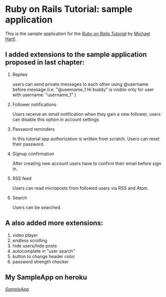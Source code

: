 # Ruby on Rails Tutorial: sample application

This is the sample application for
the [*Ruby on Rails Tutorial*](http://railstutorial.org/)
by [Michael Hartl](http://www.michaelhartl.com/).

## I added extensions to the sample application proposed in last chapter:

1. Replies

    users can send private messages to each other using @username before message (i.e. "@username_1 Hi buddy" is visible only for user with username: "username_1" )

2. Follower notifications

    Users receive an email notification when they gain a new follower, users can disable this option in account settings

3. Password reminders

    In this tutorial app authorization is written from scratch. Users can reset their password.

4. Signup confirmation

    After creating new account users have to confirm their email before sign in.

5. RSS feed

    Users can read microposts from followed users via RSS and Atom.

6. Search

    Users can be searched.

## A also added more extensions:
1. video player
2. endless scrolling
3. hide users/hide posts
4. autocomplete in "user search"
5. button to change header color
6. password strength checker

## My SampleApp on heroku
[*SampleApp*](https://stark-temple-3029.herokuapp.com/)
